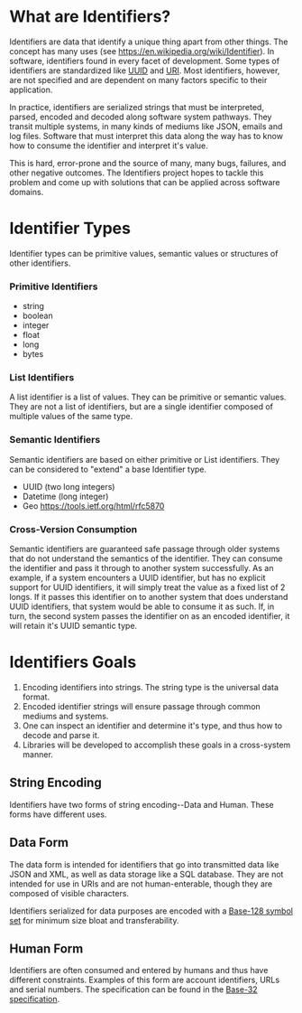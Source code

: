 # What are Identifiers?
Identifiers are data that identify a unique thing apart from other things. The concept has many uses (see https://en.wikipedia.org/wiki/Identifier). In software, identifiers found in every facet of development. Some types of identifiers are standardized like [UUID](https://www.ietf.org/rfc/rfc4122.txt) and [URI](https://www.w3.org/Addressing/URL/uri-spec.html). Most identifiers, however, are not specified and are dependent on many factors specific to their application.

In practice, identifiers are serialized strings that must be interpreted, parsed, encoded and decoded along software system pathways. They transit multiple systems, in many kinds of mediums like JSON, emails and log files. Software that must interpret this data along the way has to know how to consume the identifier and interpret it's value.

This is hard, error-prone and the source of many, many bugs, failures, and other negative outcomes. The Identifiers project hopes to tackle this problem and come up with solutions that can be applied across software domains.

# Identifier Types
Identifier types can be primitive values, semantic values or structures of other identifiers.

### Primitive Identifiers
* string
* boolean
* integer
* float
* long
* bytes

### List Identifiers
A list identifier is a list of values. They can be primitive or semantic values. They are not a list of identifiers, but are a single identifier composed of multiple values of the same type.

### Semantic Identifiers
Semantic identifiers are based on either primitive or List identifiers. They can be considered to "extend" a base Identifier type.

* UUID (two long integers)
* Datetime (long integer)
* Geo https://tools.ietf.org/html/rfc5870

### Cross-Version Consumption
Semantic identifiers are guaranteed safe passage through older systems that do not understand the semantics of the identifier. They can consume the identifier and pass it through to another system successfully. As an example, if a system encounters a UUID identifier, but has no explicit support for UUID identifiers, it will simply treat the value as a fixed list of 2 longs. If it passes this identifier on to another system that does understand UUID identifiers, that system would be able to consume it as such. If, in turn, the second system passes the identifier on as an encoded identifier, it will retain it's UUID semantic type.

# Identifiers Goals
1. Encoding identifiers into strings. The string type is the universal data format.
2. Encoded identifier strings will ensure passage through common mediums and systems.
3. One can inspect an identifier and determine it's type, and thus how to decode and parse it.
4. Libraries will be developed to accomplish these goals in a cross-system manner.

## String Encoding
Identifiers have two forms of string encoding--Data and Human. These forms have different uses.

## Data Form
The data form is intended for identifiers that go into transmitted data like JSON and XML, as well as data storage like a SQL database. They are not intended for use in URIs and are not human-enterable, though they are composed of visible characters.

Identifiers serialized for data purposes are encoded with a [Base-128 symbol set](Base-128.md) for minimum size bloat and transferability.

## Human Form
Identifiers are often consumed and entered by humans and thus have different constraints. Examples of this form are account identifiers, URLs and serial numbers. The specification can be found in the [Base-32 specification](Base-32.md).
